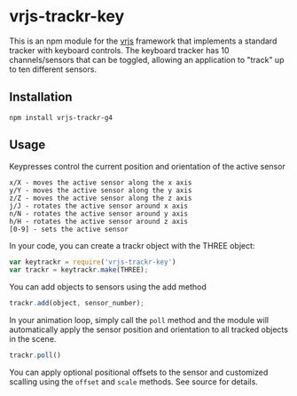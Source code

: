 # vrjs-trackr-key
This is an npm module for the [vrjs]() framework that implements a standard tracker with keyboard controls.  The keyboard tracker has 10 channels/sensors that can be toggled, allowing an application to "track" up to ten different sensors.

## Installation

`npm install vrjs-trackr-g4`

## Usage

Keypresses control the current position and orientation of the active sensor
```
x/X - moves the active sensor along the x axis
y/Y - moves the active sensor along the y axis
z/Z - moves the active sensor along the z axis
j/J - rotates the active sensor around x axis
n/N - rotates the active sensor around y axis
h/H - rotates the active sensor around z axis
[0-9] - sets the active sensor
```

In your code, you can create a trackr object with the THREE object:

```js
var keytrackr = require('vrjs-trackr-key')
var trackr = keytrackr.make(THREE);
```

You can add objects to sensors using the add method

```js
trackr.add(object, sensor_number);
```

In your animation loop, simply call the `poll` method and the module will automatically apply the sensor position and orientation to all tracked objects in the scene.

```js
trackr.poll()
```

You can apply optional positional offsets to the sensor and customized scalling using the `offset` and `scale` methods.  See source for details.


